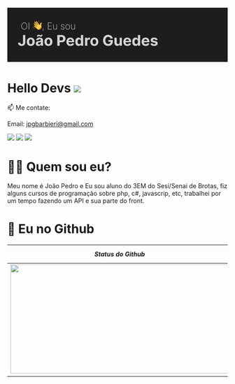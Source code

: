 ![Header](./gitHeader)

# Hello Devs <img src="https://raw.githubusercontent.com/MartinHeinz/MartinHeinz/master/wave.gif" width="30px">
<p>

📫 Me contate:<br>

Email: jpgbarbieri@gmail.com

</p>

<a href="https://www.linkedin.com/in/jo%C3%A3o-pedro-guedes-2b02142b8/"><img src="https://img.shields.io/badge/LinkedIn-blue?style=for-the-badge&logo=linkedin&logoColor=white"></a> <a href="mailto:jpgbarbieri@gmail.com"><img src="https://img.shields.io/badge/Gmail-D14836?style=for-the-badge&logo=gmail&logoColor=white"></a> <a href="https://github.com/JPedroGuedes"><img src="https://img.shields.io/badge/GitHub-100000?style=for-the-badge&logo=github&logoColor=white"></a>
<h1>🙍‍♂️ Quem sou eu?</h1>
<p>
  Meu nome é João Pedro e Eu sou aluno do 3EM do Sesi/Senai de Brotas, fiz alguns cursos de programação sobre php, c#, javascrip, etc, trabalhei por um tempo fazendo um API e sua parte do front.
</p>
<h1>🚀 Eu no Github</h1>

|_**Status do Github**_|_**Top Linguagens**_|
|-----------|-------------|
|<img src="https://github-readme-streak-stats.herokuapp.com/?user=JPedroGuedes&theme=algolia" width="500" height="250">|<img src="https://github-readme-stats.vercel.app/api/top-langs/?username=JPedroGuedes&theme=algolia&hide=CSS,HTML,PHP&langs_count=3">|

<br>
